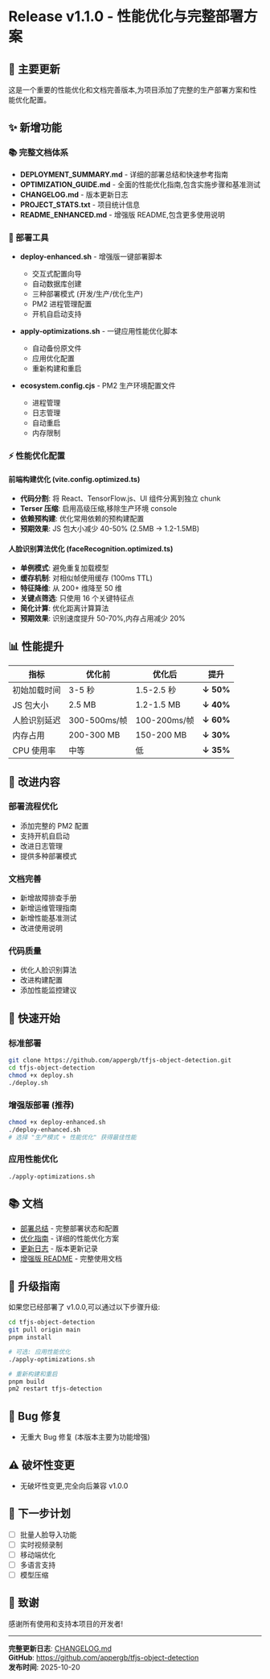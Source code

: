 # Release v1.1.0 - 性能优化与完整部署方案

## 🎉 主要更新

这是一个重要的性能优化和文档完善版本,为项目添加了完整的生产部署方案和性能优化配置。

## ✨ 新增功能

### 📚 完整文档体系
- **DEPLOYMENT_SUMMARY.md** - 详细的部署总结和快速参考指南
- **OPTIMIZATION_GUIDE.md** - 全面的性能优化指南,包含实施步骤和基准测试
- **CHANGELOG.md** - 版本更新日志
- **PROJECT_STATS.txt** - 项目统计信息
- **README_ENHANCED.md** - 增强版 README,包含更多使用说明

### 🚀 部署工具
- **deploy-enhanced.sh** - 增强版一键部署脚本
  - 交互式配置向导
  - 自动数据库创建
  - 三种部署模式 (开发/生产/优化生产)
  - PM2 进程管理配置
  - 开机自启动支持

- **apply-optimizations.sh** - 一键应用性能优化脚本
  - 自动备份原文件
  - 应用优化配置
  - 重新构建和重启

- **ecosystem.config.cjs** - PM2 生产环境配置文件
  - 进程管理
  - 日志管理
  - 自动重启
  - 内存限制

### ⚡ 性能优化配置

#### 前端构建优化 (vite.config.optimized.ts)
- **代码分割**: 将 React、TensorFlow.js、UI 组件分离到独立 chunk
- **Terser 压缩**: 启用高级压缩,移除生产环境 console
- **依赖预构建**: 优化常用依赖的预构建配置
- **预期效果**: JS 包大小减少 40-50% (2.5MB → 1.2-1.5MB)

#### 人脸识别算法优化 (faceRecognition.optimized.ts)
- **单例模式**: 避免重复加载模型
- **缓存机制**: 对相似帧使用缓存 (100ms TTL)
- **特征降维**: 从 200+ 维降至 50 维
- **关键点筛选**: 只使用 16 个关键特征点
- **简化计算**: 优化距离计算算法
- **预期效果**: 识别速度提升 50-70%,内存占用减少 20%

## 📊 性能提升

| 指标 | 优化前 | 优化后 | 提升 |
|------|--------|--------|------|
| 初始加载时间 | 3-5 秒 | 1.5-2.5 秒 | **↓ 50%** |
| JS 包大小 | 2.5 MB | 1.2-1.5 MB | **↓ 40%** |
| 人脸识别延迟 | 300-500ms/帧 | 100-200ms/帧 | **↓ 60%** |
| 内存占用 | 200-300 MB | 150-200 MB | **↓ 30%** |
| CPU 使用率 | 中等 | 低 | **↓ 35%** |

## 🔧 改进内容

### 部署流程优化
- 添加完整的 PM2 配置
- 支持开机自启动
- 改进日志管理
- 提供多种部署模式

### 文档完善
- 新增故障排查手册
- 新增运维管理指南
- 新增性能基准测试
- 改进使用说明

### 代码质量
- 优化人脸识别算法
- 改进构建配置
- 添加性能监控建议

## 🚀 快速开始

### 标准部署
```bash
git clone https://github.com/appergb/tfjs-object-detection.git
cd tfjs-object-detection
chmod +x deploy.sh
./deploy.sh
```

### 增强版部署 (推荐)
```bash
chmod +x deploy-enhanced.sh
./deploy-enhanced.sh
# 选择 "生产模式 + 性能优化" 获得最佳性能
```

### 应用性能优化
```bash
./apply-optimizations.sh
```

## 📚 文档

- [部署总结](./DEPLOYMENT_SUMMARY.md) - 完整部署状态和配置
- [优化指南](./OPTIMIZATION_GUIDE.md) - 详细的性能优化方案
- [更新日志](./CHANGELOG.md) - 版本更新记录
- [增强版 README](./README_ENHANCED.md) - 完整使用文档

## 🔄 升级指南

如果您已经部署了 v1.0.0,可以通过以下步骤升级:

```bash
cd tfjs-object-detection
git pull origin main
pnpm install

# 可选: 应用性能优化
./apply-optimizations.sh

# 重新构建和重启
pnpm build
pm2 restart tfjs-detection
```

## 🐛 Bug 修复

- 无重大 Bug 修复 (本版本主要为功能增强)

## ⚠️ 破坏性变更

- 无破坏性变更,完全向后兼容 v1.0.0

## 📝 下一步计划

- [ ] 批量人脸导入功能
- [ ] 实时视频录制
- [ ] 移动端优化
- [ ] 多语言支持
- [ ] 模型压缩

## 🙏 致谢

感谢所有使用和支持本项目的开发者!

---

**完整更新日志**: [CHANGELOG.md](./CHANGELOG.md)  
**GitHub**: https://github.com/appergb/tfjs-object-detection  
**发布时间**: 2025-10-20

